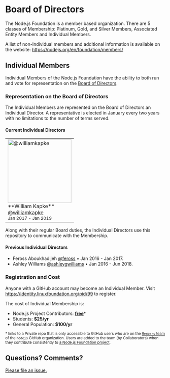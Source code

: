 # Board of Directors

The Node.js Foundation is a member based organization. There are 5 classes of Membership: 
Platinum, Gold, and Silver Members, Associated Entity Members and Individual Members.

A list of non-Individual members and additional information is available on the website:
https://nodejs.org/en/foundation/members/

## Individual Members
Individual Members of the Node.js Foundation have the ability to both run and vote for 
representation on the [Board of Directors](https://nodejs.org/en/foundation/board/).

### Representation on the Board of Directors
The Individual Members are represented on the Board of Directors an Individual Director. A representative is elected in January every two years with no limitations to the number of terms served.

#### Current Individual Directors
<!-- Senior Director always listed first. Upon re-election, they become the Junior again.-->
<table>
  <tr>
    <td>
      <a href="//github.com/williamkapke">
        <img width=200 src="https://avatars.githubusercontent.com/u/739813?s=200" alt="@williamkapke">
      </a>
      <br>
      **William Kapke**<br>
      <a href="//github.com/williamkapke">@williamkapke</a><br>
      <sup>Jan 2017 - Jan 2019</sup>
    </td>
  </tr>
<table>

Along with their regular Board duties, the Individual Directors use 
this repository to communicate with the Membership.

#### Previous Individual Directors
- Feross Aboukhadijeh [@feross](https://github.com/feross) • Jan 2016 - Jan 2017.
- Ashley Williams [@ashleygwilliams](https://github.com/ashleygwilliams) • Jan 2016 - Jun 2018.

### Registration and Cost
Anyone with a GitHub account may become an Individual Member. Visit 
https://identity.linuxfoundation.org/pid/99 to register.

The cost of Individual Membership is:
- Node.js Project Contributors: [__free__][1]*
- Students: __$25/yr__
- General Population: __$100/yr__

<sup>* links to a Private repo that is only accessible to GitHub users
who are on the [`Members` team](https://github.com/orgs/nodejs/teams/members) of
the `nodejs` GitHub organization. Users are added to the team (by Collaborators)
when they contribute consistently to [a Node.js Foundation project](https://github.com/nodejs/).</sup>

## Questions? Comments?

[Please file an issue.](https://github.com/nodejs/board/issues)

[1]: https://github.com/nodejs/members

